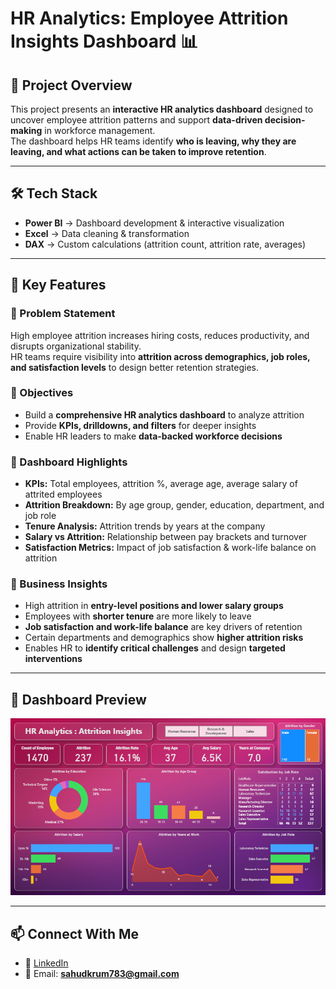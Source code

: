 # HR Analytics: Employee Attrition Insights Dashboard 📊  

## 📌 Project Overview  
This project presents an **interactive HR analytics dashboard** designed to uncover employee attrition patterns and support **data-driven decision-making** in workforce management.  
The dashboard helps HR teams identify **who is leaving, why they are leaving, and what actions can be taken to improve retention**.  

---

## 🛠️ Tech Stack  
- **Power BI** → Dashboard development & interactive visualization  
- **Excel** → Data cleaning & transformation  
- **DAX** → Custom calculations (attrition count, attrition rate, averages)  

---

## 🚀 Key Features  

### 🔹 Problem Statement  
High employee attrition increases hiring costs, reduces productivity, and disrupts organizational stability.  
HR teams require visibility into **attrition across demographics, job roles, and satisfaction levels** to design better retention strategies.  

### 🔹 Objectives  
- Build a **comprehensive HR analytics dashboard** to analyze attrition  
- Provide **KPIs, drilldowns, and filters** for deeper insights  
- Enable HR leaders to make **data-backed workforce decisions**  

### 🔹 Dashboard Highlights  
- **KPIs:** Total employees, attrition %, average age, average salary of attrited employees  
- **Attrition Breakdown:** By age group, gender, education, department, and job role  
- **Tenure Analysis:** Attrition trends by years at the company  
- **Salary vs Attrition:** Relationship between pay brackets and turnover  
- **Satisfaction Metrics:** Impact of job satisfaction & work-life balance on attrition  

### 🔹 Business Insights  
- High attrition in **entry-level positions and lower salary groups**  
- Employees with **shorter tenure** are more likely to leave  
- **Job satisfaction and work-life balance** are key drivers of retention  
- Certain departments and demographics show **higher attrition risks**  
- Enables HR to **identify critical challenges** and design **targeted interventions**  

---

## 📸 Dashboard Preview  
![Dashboard Snapshot](https://github.com/sahudkrum783-sketch/HR-Analytics-DB/blob/main/Snapshot%20of%20HRDB.png) 

---

## 📫 Connect With Me  
- 💼 [LinkedIn](https://www.linkedin.com/in/anushkasahu783/) 
- 📧 Email: **sahudkrum783@gmail.com**  
